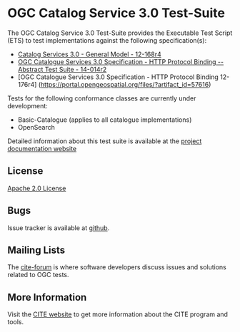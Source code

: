 # OGC Catalog Service 3.0 Test-Suite

The OGC Catalog Service 3.0 Test-Suite provides the Executable Test Script (ETS) to test implementations against the following specification(s):
   * [Catalog Services 3.0 - General Model - 12-168r4](https://portal.opengeospatial.org/files/?artifact_id=57626)
   * [OGC Catalogue Services 3.0 Specification - HTTP Protocol Binding -- Abstract Test Suite - 14-014r2](https://portal.opengeospatial.org/files/?artifact_id=57617)
   * [OGC Catalogue Services 3.0 Specification - HTTP Protocol Binding 12-176r4] (https://portal.opengeospatial.org/files/?artifact_id=57616)



Tests for the following conformance classes are currently 
under development: 

* Basic-Catalogue (applies to all catalogue implementations)
* OpenSearch


Detailed information about this test suite is available at the [project documentation website](http://opengeospatial.github.io/ets-cat30/) 

## License

[Apache 2.0 License](license.txt)


## Bugs

Issue tracker is available at [github](https://github.com/opengeospatial/ets-cat30/issues).

## Mailing Lists

The [cite-forum](http://cite.opengeospatial.org/forum) is where software developers discuss issues and solutions related to OGC tests. 

## More Information

Visit the [CITE website](http://cite.opengeospatial.org/) to get more information about the CITE program and tools.

